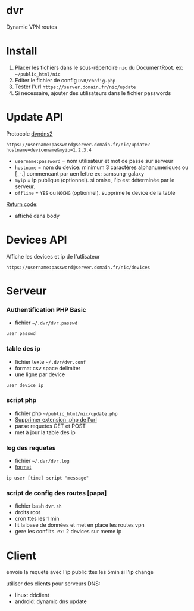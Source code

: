 dvr
==========
Dynamic VPN routes

Install
========
1. Placer les fichiers dans le sous-répertoire `nic` du DocumentRoot.
    ex: `~/public_html/nic`
2. Editer le fichier de config `DVR/config.php`
3. Tester l'url `https://server.domain.fr/nic/update`
4. Si nécessaire, ajouter des utilisateurs dans le fichier passwords

Update API
==============
Protocole [dyndns2](https://help.dyn.com/remote-access-api/perform-update/)

```
https://username:password@server.domain.fr/nic/update?hostname=devicename&myip=1.2.3.4
```
- `username:password` = nom utilisateur et mot de passe sur serveur
- `hostname` = nom du device. minimum 3 caractères alphanumeriques ou [_-.] commencant par uen lettre ex: samsung-galaxy
- `myip` = ip publique (optionnel). si omise, l'ip est déterminée par le serveur.
- `offline` = `YES` ou `NOCHG` (optionnel). supprime le device de la table

[Return code](https://help.dyn.com/remote-access-api/return-codes/):
- affiché dans body

Devices API
==============
Affiche les devices et ip de l'utlisateur
```
https://username:password@server.domain.fr/nic/devices
```

Serveur
=======

### Authentification PHP Basic
- fichier `~/.dvr/dvr.passwd`
```
user passwd
```

### table des ip
- fichier texte `~/.dvr/dvr.conf`
- format csv space delimiter
- une ligne par device

```
user device ip
```

### script php
- fichier php `~/public_html/nic/update.php`
- [Supprimer extension .php de l'url](https://alexcican.com/post/how-to-remove-php-html-htm-extensions-with-htaccess/)
- parse requetes GET et POST
- met à jour la table des ip

### log des requetes
- fichier `~/.dvr/dvr.log`
- [format](https://en.wikipedia.org/wiki/Common_Log_Format)

```
ip user [time] script "message"
```

### script de config des routes [papa]
- fichier bash `dvr.sh`
- droits root
- cron ttes les 1 min
- lit la base de données et met en place les routes vpn
- gere les conflits. ex: 2 devices sur meme ip

Client
=======
envoie la requete avec l'ip public ttes les 5min si l'ip change

utiliser des clients pour serveurs DNS:
- linux: ddclient
- android: dynamic dns update
